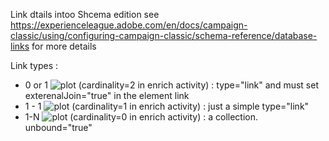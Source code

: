 Link dtails intoo Shcema edition
see https://experienceleague.adobe.com/en/docs/campaign-classic/using/configuring-campaign-classic/schema-reference/database-links for more details

Link types :
  - 0 or 1 ![plot](https://experienceleague.adobe.com/en/docs/campaign-classic/using/configuring-campaign-classic/schema-reference/media_12d08138465b8d91d7b04b1ee2187001e4b9c3b5a.png?width=2000&format=webply&optimize=medium)  (cardinality=2 in enrich activity) : type="link" and must set exterenalJoin="true" in the element link
  - 1 - 1 ![plot](https://experienceleague.adobe.com/en/docs/campaign-classic/using/configuring-campaign-classic/schema-reference/media_188aabee1b920a41a8c4388bc93dd4f0c61b9382b.png?width=2000&format=webply&optimize=medium) (cardinality=1 in enrich activity) : just a simple type="link"
  - 1-N ![plot](https://experienceleague.adobe.com/en/docs/campaign-classic/using/configuring-campaign-classic/schema-reference/media_1497560a2e3d62565e674607cdfbca44532afdd6d.png?width=2000&format=webply&optimize=medium) (cardinality=0 in enrich activity) : a collection. unbound="true"

